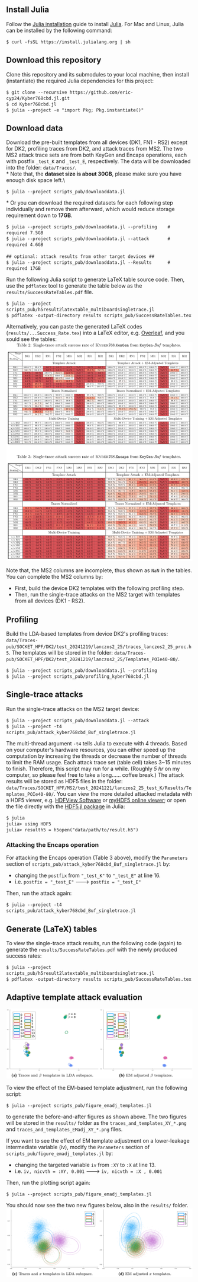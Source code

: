 

## Install Julia
Follow the [Julia installation](https://julialang.org/downloads/)
guide to install [Julia](https://docs.julialang.org/en/v1.11/manual/getting-started/).
For Mac and Linux, Julia can be installed by the following command:
```
$ curl -fsSL https://install.julialang.org | sh
```


## Download this repository
Clone this repository and its submodules to your local machine, then install
(instantiate) the required Julia dependencies for this project:
```
$ git clone --recursive https://github.com/eric-cyp24/Kyber768cbd.jl.git
$ cd Kyber768cbd.jl
$ julia --project -e "import Pkg; Pkg.instantiate()"
```


## Download data
Download the pre-built templates from all devices (DK1, FN1 - RS2) except for DK2,
profiling traces from DK2, and attack traces from MS2. The two MS2 attack trace sets
are from both KeyGen and Encaps operations, each with postfix `_test_K` and `_test_E`,
respectively.
The data will be downloaded into the folder: `data/Traces/`.\
\* Note that, the **dataset size is about 30GB**, please make sure you have
enough disk space left.\
```
$ julia --project scripts_pub/downloaddata.jl
```
\* Or you can download the required datasets for each following step individually
and remove them afterward, which would reduce storage requirement down to **17GB**.
```
$ julia --project scripts_pub/downloaddata.jl --profiling    # required 7.5GB
$ julia --project scripts_pub/downloaddata.jl --attack       # required 4.6GB

## optional: attack results from other target devices ##
$ julia --project scripts_pub/downloaddata.jl --Results      # required 17GB
```
Run the following Julia script to generate LaTeX table source code. Then, use the
`pdflatex` tool to generate the table below as the `results/SuccessRateTables.pdf`
file.
```
$ julia --project scripts_pub/h5result2latextable_multiboardsingletrace.jl
$ pdflatex -output-directory results scripts_pub/SuccessRateTables.tex
```
Alternatively, you can paste the generated LaTeX codes (`results/...Success_Rate.tex`)
into a LaTeX editor, e.g. [Overleaf](https://www.overleaf.com/), and you sould see
the tables:
![Success Rate Table](scripts_pub/LaTeX_tables.png)

Note that, the MS2 columns are incomplete, thus shown as `NaN` in the tables.
You can complete the MS2 columns by:
- First, build the device DK2 templates with the following profiling step.
- Then, run the single-trace attacks on the MS2 target with templates from all
  devices (DK1 - RS2).


## Profiling
Build the LDA-based templates from device DK2's profiling traces:
`data/Traces-pub/SOCKET_HPF/DK2/test_20241219/lanczos2_25/traces_lanczos2_25_proc.h5`.
The templates will be stored in the folder:
`data/Traces-pub/SOCKET_HPF/DK2/test_20241219/lanczos2_25/Templates_POIe40-80/`.

```
$ julia --project scripts_pub/downloaddata.jl --profiling
$ julia --project scripts_pub/profiling_kyber768cbd.jl
```


## Single-trace attacks
Run the single-trace attacks on the MS2 target device:
```
$ julia --project scripts_pub/downloaddata.jl --attack
$ julia --project -t4 scripts_pub/attack_kyber768cbd_Buf_singletrace.jl
```
The multi-thread argument `-t4` tells Julia to execute with 4 threads.
Based on your computer's hardware resources, you can either speed up the
computation by increasing the threads or decrease the number of threads to
limit the RAM usage. Each attack trace set (table cell) takes 3~15 minutes
to finish. Therefore, this script may run for a while. (Roughly *5 hr* on
my computer, so please feel free to take a long...... coffee break.) The
attack results will be stored as HDF5 files in the folder:
`data/Traces/SOCKET_HPF/MS2/test_20241221/lanczos2_25_test_K/Results/Templates_POIe40-80/`.
You can view the more detailed attacked metadata with a HDF5 viewer, e.g.
[HDFView Software](https://www.hdfgroup.org/download-hdfview/) or
[myHDF5 online viewer](https://myhdf5.hdfgroup.org/); or open the file
directly with the [HDF5.jl package](https://juliaio.github.io/HDF5.jl/stable/)
in Julia:
```
$ julia
julia> using HDF5
julia> resulth5 = h5open("data/path/to/result.h5")
```

### Attacking the Encaps operation
For attacking the Encaps operation (Table 3 above), modify the `Parameters`
section of `scripts_pub/attack_kyber768cbd_Buf_singletrace.jl` by:
* changing the `postfix` from `"_test_K"` to `"_test_E"` at line 16.
* i.e. `postfix = "_test_E"` &#x1F852; `postfix = "_test_E"`

Then, run the attack again:
```
$ julia --project -t4 scripts_pub/attack_kyber768cbd_Buf_singletrace.jl
```


## Generate (LaTeX) tables
To view the single-trace attack results, run the following code (again) to
generate the `results/SuccessRateTables.pdf` with the newly produced success
rates:
```
$ julia --project scripts_pub/h5result2latextable_multiboardsingletrace.jl
$ pdflatex -output-directory results scripts_pub/SuccessRateTables.tex
```


## Adaptive template attack evaluation
![EM adjustment XY](scripts_pub/EMadj_fig_XY.png)

To view the effect of the EM-based template adjustment, run the following
script:
```
$ julia --project scripts_pub/figure_emadj_templates.jl
```
to generate the before-and-after figures as shown above. The two figures
will be stored in the `results/` folder as the
`traces_and_templates_XY_*.png` and `traces_and_templates_EMadj_XY_*.png`
files.

If you want to see the effect of EM template adjustment on a lower-leakage
intermediate variable (iv), modify the `Parameters` section of
`scripts_pub/figure_emadj_templates.jl` by:
* changing the targeted variable `iv` from `:XY` to `:X` at line 13.
* i.e. `iv, nicvth = :XY, 0.001` &#x1F852; `iv, nicvth = :X , 0.001`

Then, run the plotting script again:
```
$ julia --project scripts_pub/figure_emadj_templates.jl
```
You should now see the two new figures below, also in the `results/` folder.
![EM adjustment X](scripts_pub/EMadj_fig_X.png)




